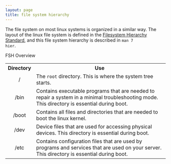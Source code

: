 ```yaml
---
layout: page
title: file system hierarchy
---
```


The file system on most linux systems is organized in a similar way. The layout of the linux file system is defined in the [Filesystem Hierarchy Standard](http://www.pathname.com/fhs/), and this file system hierarchy is described in <code>man 7 hier</code>.<br>

FSH Overview
<table>
  <tr>
    <th>Directory</th>
    <th>Use</th>
  </tr>
  <tr>
    <td align="center">/</td>
    <td>The <code>root</code> directory. This is where the system tree starts.</td>
  </tr>
  <tr>
    <td align="center">/bin</td>
    <td>Contains executable programs that are needed to repair a system in a minimal troubleshooting mode. This directory is essential during boot.</td>
  </tr>
  <tr>
    <td align="center">/boot</td>
    <td>Contains all files and directories that are needed to boot the linux kernel.</td>
  </tr>
  <tr>
    <td align="center">/dev</td>
    <td>Device files that are used for accessing physical devices. This directory is essential during boot.</td>
  </tr>
  <tr>
    <td align="center">/etc</td>
    <td>Contains configuration files that are used by programs and services that are used on your server. This directory is essential during boot.</td>
  </tr>
</table>